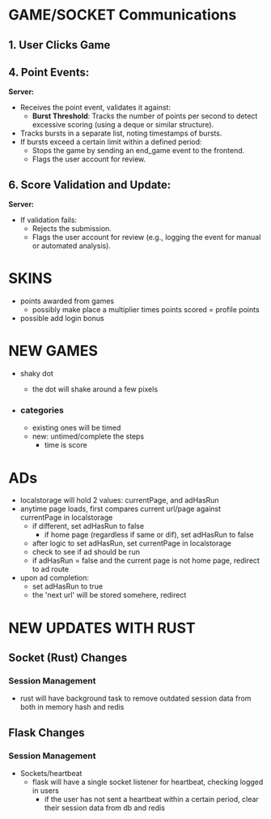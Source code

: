 # GAME/SOCKET Communications
## 1. User Clicks Game


## 4. Point Events:

**Server:**
- Receives the point event, validates it against:
    - **Burst Threshold**: Tracks the number of points per second to detect excessive scoring (using a deque or similar structure).
- Tracks bursts in a separate list, noting timestamps of bursts.
- If bursts exceed a certain limit within a defined period:
    - Stops the game by sending an end_game event to the frontend.
    - Flags the user account for review.

## 6. Score Validation and Update:

**Server:**
- If validation fails:
    - Rejects the submission.
    - Flags the user account for review (e.g., logging the event for manual or automated analysis).

# SKINS
- points awarded from games
    - possibly make place a multiplier times points scored = profile points
- possible add login bonus

# NEW GAMES
- shaky dot
    - the dot will shake around a few pixels 

- ### categories
    - existing ones will be timed
    - new: untimed/complete the steps
        - time is score

# ADs
- localstorage will hold 2 values: currentPage, and adHasRun
- anytime page loads, first compares current url/page against currentPage in localstorage
    - if different, set adHasRun to false
        - if home page (regardless if same or dif), set adHasRun to false
    - after logic to set adHasRun, set currentPage in localstorage
    - check to see if ad should be run
    - if adHasRun = false and the current page is not home page, redirect to ad route
- upon ad completion:
    - set adHasRun to true
    - the 'next url' will be stored somehere, redirect


# NEW UPDATES WITH RUST

## Socket (Rust) Changes

### Session Management
- rust will have background task to remove outdated session data from both in memory hash and redis

## Flask Changes
### Session Management
- Sockets/heartbeat
    - flask will have a single socket listener for heartbeat, checking logged in users
        - if the user has not sent a heartbeat within a certain period, clear their session data from db and redis